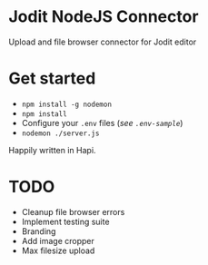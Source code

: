 # Jodit NodeJS Connector
Upload and file browser connector for Jodit editor

# Get started

- `npm install -g nodemon`
- `npm install`
- Configure your `.env` files (_see `.env-sample`_)
- `nodemon ./server.js`


Happily written in Hapi.

# TODO
- Cleanup file browser errors
- Implement testing suite
- Branding
- Add image cropper
- Max filesize upload
